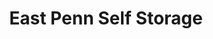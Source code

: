 ---
title: "East Penn Self Storage"
url: /reading/east-penn-self-storage-wingco-lane/
shop: storage rental
---